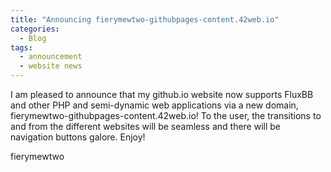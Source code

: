 ```yaml
---
title: "Announcing fierymewtwo-githubpages-content.42web.io"
categories:
  - Blog
tags:
  - announcement
  - website news
---
```


I am pleased to announce that my github.io website now supports FluxBB and other PHP and semi-dynamic web applications via a new domain, fierymewtwo-githubpages-content.42web.io! To the user, the transitions to and from the different websites will be seamless and there will be navigation buttons galore. Enjoy!

fierymewtwo

